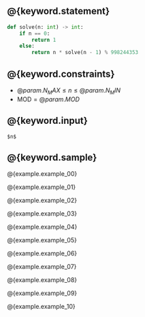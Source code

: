 ## @{keyword.statement}

``` python
def solve(n: int) -> int:
    if n == 0:
        return 1
    else:
        return n * solve(n - 1) % 998244353
```

## @{keyword.constraints}

- $@{param.N_MAX} \leq n \leq @{param.N_MIN}$
- $\mathrm{MOD} = @{param.MOD}$

## @{keyword.input}

```
$n$
```

## @{keyword.sample}

@{example.example_00}

@{example.example_01}

@{example.example_02}

@{example.example_03}

@{example.example_04}

@{example.example_05}

@{example.example_06}

@{example.example_07}

@{example.example_08}

@{example.example_09}

@{example.example_10}
